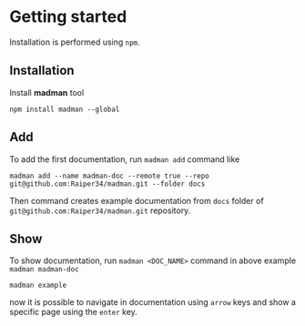 # Getting started
Installation is performed using `npm`.

## Installation
Install **madman** tool
```
npm install madman --global
```

## Add
To add the first documentation, run `madman add` command like  
```
madman add --name madman-doc --remote true --repo git@github.com:Raiper34/madman.git --folder docs
``` 
Then command creates example documentation from `docs` folder of `git@github.com:Raiper34/madman.git` repository.

## Show
To show documentation, run `madman <DOC_NAME>` command in above example `madman madman-doc`
```
madman example
```
now it is possible to navigate in documentation using `arrow` keys and show a specific page using the `enter` key.